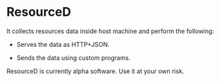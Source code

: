 # ResourceD

It collects resources data inside host machine and perform the following:

* Serves the data as HTTP+JSON.

* Sends the data using custom programs.

ResourceD is currently alpha software. Use it at your own risk.

